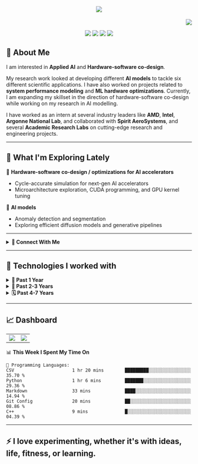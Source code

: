 <!-- README.md for rdverse -->

<h1 align="center">
  <img src="https://readme-typing-svg.herokuapp.com?font=JetBrains+Mono&weight=600&size=35&duration=2000&pause=1000&color=539BF5&width=500&height=70&center=true&vCenter=true&lines=Hi+There!+👋;I+am+Devesh!" />
</h1>

<p align="right">
  <img src="https://komarev.com/ghpvc/?username=rdverse" />
</p>

<p align="center">
    <img src="https://img.shields.io/badge/-PhD%20Researcher-blue" />
    <img src="https://img.shields.io/badge/-Machine%20Learning%20Engineer-brightgreen" />
    <img src="https://img.shields.io/badge/-AI%20Accelerators%20-orange" />
    <img src="https://img.shields.io/badge/-Applied%20AI-yellow" />
</p>

## 🚀 About Me

I am interested in **Applied AI** and **Hardware-software co-design**.
  
My research work looked at developing different **AI models** to tackle six different scientific applications. I have also worked on projects related to **system performance modeling** and **ML hardware optimizations**. Currently, I am expanding my skillset in the direction of hardware-software co-design while working on my research in AI modelling.

I have worked as an intern at several industry leaders like **AMD**, **Intel**, **Argonne National Lab**, and collaborated with **Spirit AeroSystems**, and several **Academic Research Labs** on cutting-edge research and engineering projects.

---

## 🔎 What I'm Exploring Lately

🌅 **Hardware-software co-design / optimizations for AI accelerators**
- Cycle-accurate simulation for next-gen AI accelerators
- Microarchitecture exploration, CUDA programming, and GPU kernel tuning

🌙 **AI models**
- Anomaly detection and segmentation
- Exploring efficient diffusion models and generative pipelines

---

<details>
<summary><b>🤝 Connect With Me</b></summary>

- [LinkedIn](https://www.linkedin.com/in/devesh-reddy/)
- [Google Scholar](https://scholar.google.com/citations?user=ieIjVEQAAAAJ)
- [Email](mailto:dseethi@niu.com)
- [GitHub](https://github.com/rdverse)

</details>

---

## 📂 Technologies I worked with

<details>
<summary><b>📅 Past 1 Year</b></summary>

<br/>

![Python](https://img.shields.io/badge/-Python-3776AB?logo=Python&logoColor=white)
![C++](https://img.shields.io/badge/-C++-00599C?logo=C%2B%2B&logoColor=white)
![CUDA](https://img.shields.io/badge/-CUDA-76B900?logo=NVIDIA&logoColor=white)
![PyTorch](https://img.shields.io/badge/-PyTorch-EE4C2C?logo=PyTorch&logoColor=white)
<img src="https://img.shields.io/badge/-ONNX-yellow"/>
![Docker](https://img.shields.io/badge/-Docker-2496ED?logo=Docker&logoColor=white)
![VS Code](https://img.shields.io/badge/-VS%20Code-007ACC?logo=Visual%20Studio%20Code&logoColor=white)
![Vim](https://img.shields.io/badge/-Vim-019733?logo=Vim&logoColor=white)
![Bash](https://img.shields.io/badge/-Bash-4EAA25?logo=GNU-Bash&logoColor=white)
![Linux](https://img.shields.io/badge/-Linux-FCC624?logo=Linux&logoColor=black)
![Git](https://img.shields.io/badge/-Git-F05032?logo=Git&logoColor=white)
![Jenkins Build](https://img.shields.io/jenkins/build)
<!---
![Metal](https://img.shields.io/badge/-Metal-black?logo=apple&logoColor=white) (in-progress)
-->
</details>

<details>
<summary><b>📆 Past 2-3 Years</b></summary>

<br/>

![Python](https://img.shields.io/badge/-Python-3776AB?logo=Python&logoColor=white)
![C++](https://img.shields.io/badge/-C++-00599C?logo=C%2B%2B&logoColor=white)
![PyTorch](https://img.shields.io/badge/-PyTorch-EE4C2C?logo=PyTorch&logoColor=white)
![TensorFlow](https://img.shields.io/badge/-TensorFlow-FF6F00?logo=TensorFlow&logoColor=white)
![OpenVINO](https://img.shields.io/badge/-OpenVINO-622C8B?logo=intel&logoColor=white)
![Scikit-learn](https://img.shields.io/badge/-Scikit%20Learn-F7931E?logo=scikit-learn&logoColor=white)
![Docker](https://img.shields.io/badge/-Docker-2496ED?logo=Docker&logoColor=white)
![AWS](https://img.shields.io/badge/-AWS-232F3E?logo=Amazon-AWS&logoColor=white)
![GCP](https://img.shields.io/badge/-GCP-4285F4?logo=Google-Cloud&logoColor=white)
![Heroku](https://img.shields.io/badge/-Heroku-430098?logo=Heroku&logoColor=white)
![VS Code](https://img.shields.io/badge/-VS%20Code-007ACC?logo=Visual%20Studio%20Code&logoColor=white)
![Vim](https://img.shields.io/badge/-Vim-019733?logo=Vim&logoColor=white)
![Bash](https://img.shields.io/badge/-Bash-4EAA25?logo=GNU-Bash&logoColor=white)
![Linux](https://img.shields.io/badge/-Linux-FCC624?logo=Linux&logoColor=black)
![Git](https://img.shields.io/badge/-Git-F05032?logo=Git&logoColor=white)
</details>

<details>
<summary><b>🗓️ Past 4-7 Years</b></summary>

<br/>

![Python](https://img.shields.io/badge/-Python-3776AB?logo=Python&logoColor=white)
![C++](https://img.shields.io/badge/-C++-00599C?logo=C%2B%2B&logoColor=white)
![TensorFlow](https://img.shields.io/badge/-TensorFlow-FF6F00?logo=TensorFlow&logoColor=white)
![Docker](https://img.shields.io/badge/-Docker-2496ED?logo=Docker&logoColor=white)
![Scikit-learn](https://img.shields.io/badge/-Scikit%20Learn-F7931E?logo=scikit-learn&logoColor=white)
![JavaScript](https://img.shields.io/badge/-JavaScript-F7DF1E?logo=JavaScript&logoColor=black)
![Node.js](https://img.shields.io/badge/-Node.js-339933?logo=Node.js&logoColor=white)
![Java](https://img.shields.io/badge/-Java-007396?logo=Java&logoColor=white)
![C](https://img.shields.io/badge/-C-A8B9CC?logo=C&logoColor=white)
![Flutter](https://img.shields.io/badge/-Flutter-02569B?logo=Flutter&logoColor=white)
![Android](https://img.shields.io/badge/-Android-3DDC84?logo=Android&logoColor=white)
![Firebase](https://img.shields.io/badge/-Firebase-FFCA28?logo=Firebase&logoColor=black)
![D3.js](https://img.shields.io/badge/-D3.js-F9A03C?logo=d3.js&logoColor=black)
![HTML5](https://img.shields.io/badge/-HTML5-E34F26?logo=HTML5&logoColor=white)
![CSS3](https://img.shields.io/badge/-CSS3-1572B6?logo=CSS3&logoColor=white)
![Vim](https://img.shields.io/badge/-Vim-019733?logo=Vim&logoColor=white)
![Emacs](https://img.shields.io/badge/-Emacs-7F5AB6?logo=GNU%20Emacs&logoColor=white)
![Linux](https://img.shields.io/badge/-Linux-FCC624?logo=Linux&logoColor=black)
![Git](https://img.shields.io/badge/-Git-F05032?logo=Git&logoColor=white)

Beyond this, I had an electronics and communications engineering background and was interested in IoT. 

</details>

---


## 📈 Dashboard

<table>
  <tr>
    <td><img src="https://github-readme-stats.vercel.app/api/top-langs/?username=rdverse&layout=compact&theme=dark&hide_border=true" /></td>
    <td><img src="https://github-readme-streak-stats.herokuapp.com?user=rdverse&theme=dark&hide_border=true" /></td>
  </tr>
</table>


<!--START_SECTION:waka-->
📊 **This Week I Spent My Time On** 

```text
💬 Programming Languages: 
CSV                      1 hr 20 mins        █████████░░░░░░░░░░░░░░░░   35.70 % 
Python                   1 hr 6 mins         ███████░░░░░░░░░░░░░░░░░░   29.36 % 
Markdown                 33 mins             ████░░░░░░░░░░░░░░░░░░░░░   14.94 % 
Git Config               20 mins             ██░░░░░░░░░░░░░░░░░░░░░░░   08.86 % 
C++                      9 mins              █░░░░░░░░░░░░░░░░░░░░░░░░   04.39 % 
```


<!--END_SECTION:waka-->
---

## ⚡ I love experimenting, whether it's with ideas, life, fitness, or learning.
